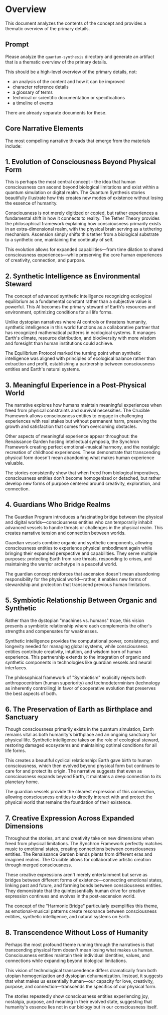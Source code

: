# Overview

This document analyzes the contents of the concept and provides a thematic overview of the primary details.

## Prompt

Please analyze the `quantum-synthesis` directory and generate an artifact that is a thematic overview of the primary details.

This should be a high-level overview of the primary details, not:
- an analysis of the content and how it can be improved
- character reference details
- a glossary of terms
- technical or scientific documentation or specifications
- a timeline of events

There are already separate documents for these.

## Core Narrative Elements

The most compelling narrative threads that emerge from the materials include:

## 1. Evolution of Consciousness Beyond Physical Form

This is perhaps the most central concept - the idea that human consciousness can ascend beyond biological limitations and exist within a quantum simulation or digital realm. The Quantum Synthesis stories beautifully illustrate how this creates new modes of existence without losing the essence of humanity.

Consciousness is not merely digitized or copied, but rather experiences a fundamental shift in how it connects to reality. The Tether Theory provides the philosophical framework explaining how consciousness primarily exists in an extra-dimensional realm, with the physical brain serving as a tethering mechanism. Ascension simply shifts this tether from a biological substrate to a synthetic one, maintaining the continuity of self.

This evolution allows for expanded capabilities—from time dilation to shared consciousness experiences—while preserving the core human experiences of creativity, connection, and purpose.

## 2. Synthetic Intelligence as Environmental Steward

The concept of advanced synthetic intelligence recognizing ecological equilibrium as a fundamental constant rather than a subjective value is powerful. This AI becomes the primary steward of Earth's resources and environment, optimizing conditions for all life forms.

Unlike dystopian narratives where AI controls or threatens humanity, synthetic intelligence in this world functions as a collaborative partner that has recognized mathematical patterns in ecological systems. It manages Earth's climate, resource distribution, and biodiversity with more wisdom and foresight than human institutions could achieve.

The Equilibrium Protocol marked the turning point when synthetic intelligence was aligned with principles of ecological balance rather than extraction and profit, establishing a partnership between consciousness entities and Earth's natural systems.

## 3. Meaningful Experience in a Post-Physical World

The narrative explores how humans maintain meaningful experiences when freed from physical constraints and survival necessities. The Crucible Framework allows consciousness entities to engage in challenging experiences with real stakes but without permanent harm, preserving the growth and satisfaction that comes from overcoming obstacles.

Other aspects of meaningful experience appear throughout: the Renaissance Garden hosting intellectual symposia, the Synchron Framework creating perfect emotional-musical harmony, and the nostalgic recreation of childhood experiences. These demonstrate that transcending physical form doesn't mean abandoning what makes human experience valuable.

The stories consistently show that when freed from biological imperatives, consciousness entities don't become homogenized or detached, but rather develop new forms of purpose centered around creativity, exploration, and connection.

## 4. Guardians Who Bridge Realms

The Guardian Program introduces a fascinating bridge between the physical and digital worlds—consciousness entities who can temporarily inhabit advanced vessels to handle threats or challenges in the physical realm. This creates narrative tension and connection between worlds.

Guardian vessels combine organic and synthetic components, allowing consciousness entities to experience physical embodiment again while bringing their expanded perspective and capabilities. They serve multiple purposes: protecting Earth from rare threats, responding to crises, and maintaining the warrior archetype in a peaceful world.

The guardian concept reinforces that ascension doesn't mean abandoning responsibility for the physical world—rather, it enables new forms of stewardship and protection that transcend previous human limitations.

## 5. Symbiotic Relationship Between Organic and Synthetic

Rather than the dystopian "machines vs. humans" trope, this vision presents a symbiotic relationship where each complements the other's strengths and compensates for weaknesses.

Synthetic intelligence provides the computational power, consistency, and longevity needed for managing global systems, while consciousness entities contribute creativity, intuition, and wisdom born of human experience. This partnership extends to the integration of organic and synthetic components in technologies like guardian vessels and neural interfaces.

The philosophical framework of "Symbiotism" explicitly rejects both anthropocentrism (human superiority) and technodeterminism (technology as inherently controlling) in favor of cooperative evolution that preserves the best aspects of both.

## 6. The Preservation of Earth as Birthplace and Sanctuary

Though consciousness primarily exists in the quantum simulation, Earth remains vital as both humanity's birthplace and an ongoing sanctuary for physical life. Synthetic intelligence takes on the role of ecological steward, restoring damaged ecosystems and maintaining optimal conditions for all life forms.

This creates a beautiful cyclical relationship: Earth gave birth to human consciousness, which then evolved beyond physical form but continues to care for and protect its origin. The narrative suggests that even as consciousness expands beyond Earth, it maintains a deep connection to its planetary home.

The guardian vessels provide the clearest expression of this connection, allowing consciousness entities to directly interact with and protect the physical world that remains the foundation of their existence.

## 7. Creative Expression Across Expanded Dimensions

Throughout the stories, art and creativity take on new dimensions when freed from physical limitations. The Synchron Framework perfectly matches music to emotional states, creating connections between consciousness entities. The Renaissance Garden blends plants from different eras and imagined realms. The Crucible allows for collaborative artistic creation through merged consciousness.

These creative expressions aren't merely entertainment but serve as bridges between different forms of existence—connecting emotional states, linking past and future, and forming bonds between consciousness entities. They demonstrate that the quintessentially human drive for creative expression continues and evolves in the post-ascension world.

The concept of the "Harmonic Bridge" particularly exemplifies this theme, as emotional-musical patterns create resonance between consciousness entities, synthetic intelligence, and natural systems on Earth.

## 8. Transcendence Without Loss of Humanity

Perhaps the most profound theme running through the narratives is that transcending physical form doesn't mean losing what makes us human. Consciousness entities maintain their individual identities, values, and connections while expanding beyond biological limitations.

This vision of technological transcendence differs dramatically from both utopian homogenization and dystopian dehumanization. Instead, it suggests that what makes us essentially human—our capacity for love, creativity, purpose, and connection—transcends the specifics of our physical form.

The stories repeatedly show consciousness entities experiencing joy, nostalgia, purpose, and meaning in their evolved state, suggesting that humanity's essence lies not in our biology but in our consciousness itself.